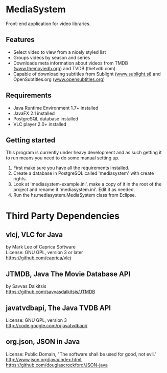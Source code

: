 MediaSystem
===========

Front-end application for video libraries.

Features
--------
* Select video to view from a nicely styled list
* Groups videos by season and series
* Downloads meta information about videos from TMDB (www.themoviedb.org) and TVDB (thetvdb.com)
* Capable of downloading subtitles from Sublight (www.sublight.si) and OpenSubtitles.org (www.opensubtitles.org)

Requirements
------------
* Java Runtime Environment 1.7+ installed
* JavaFX 2.1 installed
* PostgreSQL database installed
* VLC player 2.0+ installed



Getting started
---------------
This program is currently under heavy development and as such getting it to run means you need to do some manual setting up.

1. First make sure you have all the requirements installed.
2. Create a database in PostgreSQL called 'mediasystem' with create rights.
3. Look at 'mediasystem-example.ini', make a copy of it in the root of the project and rename it 'mediasystem.ini'.  Edit it as needed.
4. Run the hs.mediasystem.MediaSystem class from Eclipse.


Third Party Dependencies
========================

vlcj, VLC for Java
------------------
by Mark Lee of Caprica Software  
License: GNU GPL, version 3 or later  
https://github.com/caprica/vlcj

JTMDB, Java The Movie Database API
------------------
by Savvas Dalkitsis  
https://github.com/savvasdalkitsis/JTMDB

javatvdbapi, The Java TVDB API
------------------
License: GNU GPL, version 3  
http://code.google.com/p/javatvdbapi/  

org.json, JSON in Java
------------------
License: Public Domain, "The software shall be used for good, not evil."  
http://www.json.org/java/index.html, https://github.com/douglascrockford/JSON-java
